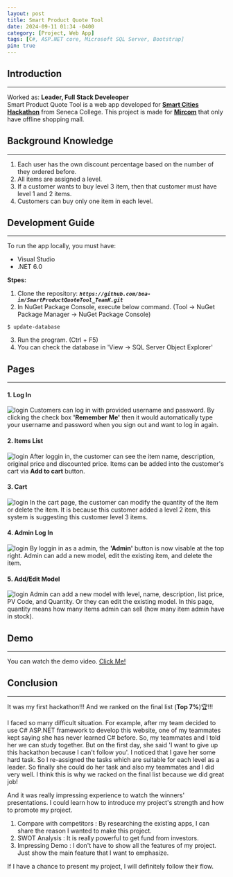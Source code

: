 ```yaml
---
layout: post
title: Smart Product Quote Tool
date: 2024-09-11 01:34 -0400
category: [Project, Web App]
tags: [C#, ASP.NET core, Microsoft SQL Server, Bootstrap]
pin: true
---
```


## Introduction
---
Worked as: **Leader, Full Stack Develeoper**   
Smart Product Quote Tool is a web app developed for [**Smart Cities Hackathon**](https://2023.senecahackathon.com) from Seneca College. This project is made for [**Mircom**](https://mircom.com) that only have offline shopping mall.

## Background Knowledge
---
1. Each user has the own discount percentage based on the number of they ordered before.
2. All items are assigned a level.
3. If a customer wants to buy level 3 item, then that customer must have level 1 and 2 items.
4. Customers can buy only one item in each level.

## Development Guide
---
To run the app locally, you must have:
- Visual Studio
- .NET 6.0

**Stpes:**
1. Clone the repository:
**_`https://github.com/boa-im/SmartProductQuoteTool_TeamK.git`_**
2. In NuGet Package Console, execute below command. (Tool -> NuGet Package Manager -> NuGet Package Console)
```shell
$ update-database
```
3. Run the program. (Ctrl + F5)
4. You can check the database in 'View -> SQL Server Object Explorer'

## Pages
---
#### 1. Log In
![login](https://raw.githubusercontent.com/boa-im/SmartProductQuoteTool_TeamK/master/img/4.png)
Customers can log in with provided username and password.
By clicking the check box **'Remember Me'** then it would automatically type your username and password when you sign out and want to log in again.

#### 2. Items List
![login](https://raw.githubusercontent.com/boa-im/SmartProductQuoteTool_TeamK/master/img/2.png)
After loggin in, the customer can see the item name, description, original price and discounted price.
Items can be added into the customer's cart via **Add to cart** button.

#### 3. Cart
![login](https://raw.githubusercontent.com/boa-im/SmartProductQuoteTool_TeamK/master/img/3.png)
In the cart page, the customer can modify the quantity of the item or delete the item.
It is because this customer added a level 2 item, this system is suggesting this customer level 3 items.

#### 4. Admin Log In
![login](https://raw.githubusercontent.com/boa-im/SmartProductQuoteTool_TeamK/master/img/5.png)
By loggin in as a admin, the **'Admin'** button is now visable at the top right.
Admin can add a new model, edit the existing item, and delete the item.

#### 5. Add/Edit Model
![login](https://raw.githubusercontent.com/boa-im/SmartProductQuoteTool_TeamK/master/img/6.png)
Admin can add a new model with level, name, description, list price, PV Code, and Quantity.
Or they can edit the existing model.
In this page, quantity means how many items admin can sell (how many item admin have in stock).

## Demo
---
You can watch the demo video. 
<a href="https://drive.google.com/file/d/1ilFOvAYVsRdKsSZs-_MuO7e9DQVa_HgY/view?usp=sharing" target="_blank">Click Me!</a>

## Conclusion
---
It was my first hackathon!!! And we ranked on the final list (**Top 7%**)🏆!!!

I faced so many difficult situation. For example, after my team decided to use C# ASP.NET framework to develop this website, one of my teammates kept saying she has never learned C# before. So, my teammates and I told her we can study together. But on the first day, she said 'I want to give up this hackathon because I can't follow you'. I noticed that I gave her some hard task. So I re-assigned the tasks which are suitable for each level as a leader. So finally she could do her task and also my teammates and I did very well. I think this is why we racked on the final list because we did great job!

And it was really impressing experience to watch the winners' presentations. I could learn how to introduce my project's strength and how to promote my project.   
1. Compare with competitors
: By researching the existing apps, I can share the reason I wanted to make this project.
2. SWOT Analysis
: It is really powerful to get fund from investors.
3. Impressing Demo
: I don't have to show all the features of my project. Just show the main feature that I want to emphasize.

If I have a chance to present my project, I will definitely follow their flow.